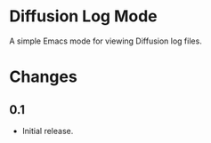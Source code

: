 Diffusion Log Mode
==================

A simple Emacs mode for viewing Diffusion log files.

# Changes

## 0.1

 - Initial release.
